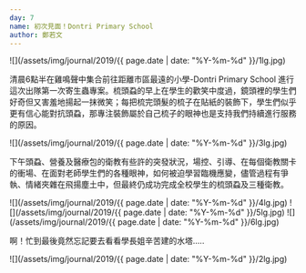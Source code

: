 ```yaml
---
day: 7
name: 初次見面！Dontri Primary School
author: 鄭若文
---
```

![](/assets/img/journal/2019/{{ page.date | date: "%Y-%m-%d" }}/1lg.jpg)

清晨6點半在雞鳴聲中集合前往距離市區最遠的小學-Dontri Primary School 進行這次出隊第一次寄生蟲專案。梳頭蝨的早上在學生的歡笑中度過，鏡頭裡的學生們好奇但又害羞地揚起一抹微笑；每把梳完頭髮的梳子在貼紙的裝飾下，學生們似乎更有信心能對抗頭蝨，那專注裝飾屬於自己梳子的眼神也是支持我們持續進行服務的原因。

![](/assets/img/journal/2019/{{ page.date | date: "%Y-%m-%d" }}/3lg.jpg)

下午頭蝨、營養及醫療包的衛教有些許的突發狀況，場控、引導、在每個衛教關卡的衝場、在面對老師學生們的各種眼神，如何被迫學習臨機應變，儘管過程有爭執、情緒夾雜在飛揚塵土中，但最終仍成功完成全校學生的梳頭蝨及三種衛教。

![](/assets/img/journal/2019/{{ page.date | date: "%Y-%m-%d" }}/4lg.jpg)
![](/assets/img/journal/2019/{{ page.date | date: "%Y-%m-%d" }}/5lg.jpg)
![](/assets/img/journal/2019/{{ page.date | date: "%Y-%m-%d" }}/6lg.jpg)

啊！忙到最後竟然忘記要去看看學長姐辛苦建的水塔.....

![](/assets/img/journal/2019/{{ page.date | date: "%Y-%m-%d" }}/2lg.jpg)
